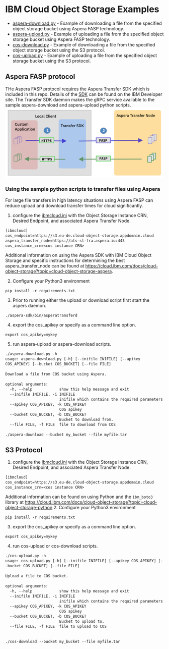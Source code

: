 # IBM Cloud Object Storage Examples

- [aspera-download.py](aspera-download.py) - Example of downloading a file from the specified object storage bucket using Aspera FASP technology.
- [aspera-upload.py](aspera-upload.py) - Example of uploading a file from the specified object storage bucket using Aspera FASP technology.
- [cos-download.py](cos-download.py) - Example of downloading a file from the specified object storage bucket using the S3 protocol.
- [cos-upload.py](cos-uplaod.py) - Example of uploading a file from the specified object storage bucket using the S3 protocol.

## Aspera FASP protocol

THe Aspera FASP protocol requires the Aspera Transfer SDK which is included in this repo.   Details of the [SDK](https://developer.ibm.com/apis/catalog/aspera--aspera-transfer-sdk/Introduction) can be
found on the IBM Developer site.   The Transfer SDK daemon makes the gRPC service available to the sample aspera-download and aspera-upload python scripts.
![Aspera Transfer](aspera.png)

### Using the sample python scripts to transfer files using Aspera
For large file transfers in high latency situations using Aspera FASP can reduce upload and download transfer times for cloud significantly.

1. configure the [ibmcloud.ini](ibmcloud.ini.example) with the Object Storage Instance CRN, Desired Endpoint, and associated Aspera Transfer Node.
```azure
[ibmcloud]
cos_endpoint=https://s3.eu-de.cloud-object-storage.appdomain.cloud
aspera_transfer_node=https://ats-sl-fra.aspera.io:443
cos_instance_crn=<cos instance CRN>
```
Additional information on using the Aspera SDK with IBM Cloud Object Storage and specific instructions for determining the best aspera_transfer_node can be found at https://cloud.ibm.com/docs/cloud-object-storage?topic=cloud-object-storage-aspera.

2. Configure your Python3 environment
```azure
pip install -r requirements.txt
```

3. Prior to running either the upload or download script first start the aspers daemon.
```azure
./aspera-sdk/bin/asperatransferd
```
4. export the cos_apikey or specify as a command line option.
```azure
export cos_apikey=mykey
```
5. run aspera-upload or aspera-download scripts.
```azure
./aspera-download.py -h
usage: aspera-download.py [-h] [--inifile INIFILE] [--apikey COS_APIKEY] [--bucket COS_BUCKET] [--file FILE]

Download a file from COS bucket using Aspera.

optional arguments:
  -h, --help            show this help message and exit
  --inifile INIFILE, -i INIFILE
                        inifile which contains the required parameters
  --apikey COS_APIKEY, -k COS_APIKEY
                        COS apikey
  --bucket COS_BUCKET, -b COS_BUCKET
                        Bucket to download from.
  --file FILE, -f FILE  file to download from COS

./aspera-download --bucket my_bucket --file myfile.tar

```

## S3 Protocol
1. configure the [ibmcloud.ini](ibmcloud.ini.example) with the Object Storage Instance CRN, Desired Endpoint, and associated Aspera Transfer Node.
```azure
[ibmcloud]
cos_endpoint=https://s3.eu-de.cloud-object-storage.appdomain.cloud
cos_instance_crn=<cos instance CRN>
```
Additional information can be found on using Python and the ``ibm_boto3`` library at https://cloud.ibm.com/docs/cloud-object-storage?topic=cloud-object-storage-python
2. Configure your Python3 environment
```azure
pip install -r requirements.txt
```

3. export the cos_apikey or specify as a command line option.
```azure
export cos_apikey=mykey
```
4. run cos-upload or cos-download scripts.
```azure
./cos-upload.py -h
usage: cos-upload.py [-h] [--inifile INIFILE] [--apikey COS_APIKEY] [--bucket COS_BUCKET] [--file FILE]

Upload a file to COS bucket.

optional arguments:
  -h, --help            show this help message and exit
  --inifile INIFILE, -i INIFILE
                        inifile which contains the required parameters
  --apikey COS_APIKEY, -k COS_APIKEY
                        COS apikey
  --bucket COS_BUCKET, -b COS_BUCKET
                        Bucket to upload to.
  --file FILE, -f FILE  file to upload to COS


./cos-download --bucket my_bucket --file myfile.tar

```
